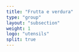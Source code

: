 ```yaml
---
title: "Frutta e verdura"
type: "group"
layout: "subsection"
weight: 1
logo: "utensils"
split: true
---
```


